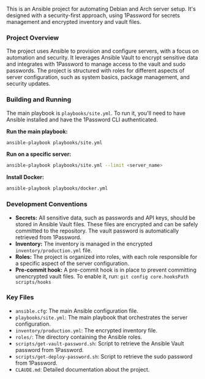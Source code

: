 This is an Ansible project for automating Debian and Arch server setup. It's designed with a security-first approach, using 1Password for secrets management and encrypted inventory and vault files.

### Project Overview

The project uses Ansible to provision and configure servers, with a focus on automation and security. It leverages Ansible Vault to encrypt sensitive data and integrates with 1Password to manage access to the vault and sudo passwords. The project is structured with roles for different aspects of server configuration, such as system basics, package management, and security updates.

### Building and Running

The main playbook is `playbooks/site.yml`. To run it, you'll need to have Ansible installed and have the 1Password CLI authenticated.

**Run the main playbook:**

```bash
ansible-playbook playbooks/site.yml
```

**Run on a specific server:**

```bash
ansible-playbook playbooks/site.yml --limit <server_name>
```

**Install Docker:**

```bash
ansible-playbook playbooks/docker.yml
```

### Development Conventions

* **Secrets:** All sensitive data, such as passwords and API keys, should be stored in Ansible Vault files. These files are encrypted and can be safely committed to the repository. The vault password is automatically retrieved from 1Password.
* **Inventory:** The inventory is managed in the encrypted `inventory/production.yml` file.
* **Roles:** The project is organized into roles, with each role responsible for a specific aspect of the server configuration.
* **Pre-commit hook:** A pre-commit hook is in place to prevent committing unencrypted vault files. To enable it, run: `git config core.hooksPath scripts/hooks`

### Key Files

* `ansible.cfg`: The main Ansible configuration file.
* `playbooks/site.yml`: The main playbook that orchestrates the server configuration.
* `inventory/production.yml`: The encrypted inventory file.
* `roles/`: The directory containing the Ansible roles.
* `scripts/get-vault-password.sh`: Script to retrieve the Ansible Vault password from 1Password.
* `scripts/get-deploy-password.sh`: Script to retrieve the sudo password from 1Password.
* `CLAUDE.md`: Detailed documentation about the project.

